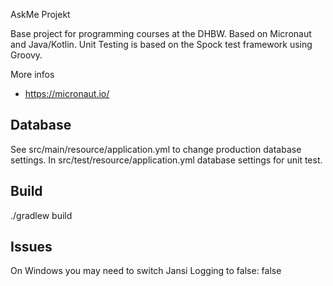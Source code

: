 AskMe Projekt

Base project for programming courses at the DHBW. 
Based on Micronaut and Java/Kotlin.
Unit Testing is based on the Spock test framework using Groovy.

More infos

* https://micronaut.io/

## Database
See src/main/resource/application.yml to change production database settings.
In src/test/resource/application.yml database settings for unit test.


## Build

./gradlew build

## Issues

On Windows you may need to switch Jansi Logging to false:
false
